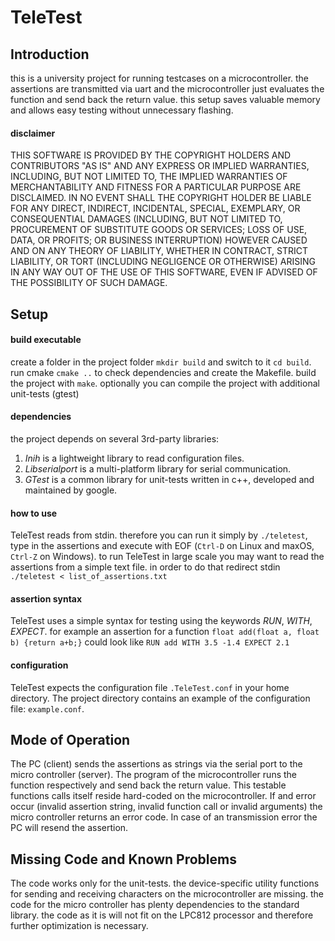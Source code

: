 # TeleTest

## Introduction
this is a university project for running testcases on a microcontroller. the assertions are transmitted via uart and the microcontroller just evaluates the function and send back the return value. this setup saves valuable memory and allows easy testing without unnecessary flashing.

#### disclaimer
THIS SOFTWARE IS PROVIDED BY THE COPYRIGHT HOLDERS AND CONTRIBUTORS "AS IS" AND
ANY EXPRESS OR IMPLIED WARRANTIES, INCLUDING, BUT NOT LIMITED TO, THE IMPLIED
WARRANTIES OF MERCHANTABILITY AND FITNESS FOR A PARTICULAR PURPOSE ARE
DISCLAIMED. IN NO EVENT SHALL THE COPYRIGHT HOLDER BE LIABLE FOR ANY
DIRECT, INDIRECT, INCIDENTAL, SPECIAL, EXEMPLARY, OR CONSEQUENTIAL DAMAGES
(INCLUDING, BUT NOT LIMITED TO, PROCUREMENT OF SUBSTITUTE GOODS OR SERVICES;
LOSS OF USE, DATA, OR PROFITS; OR BUSINESS INTERRUPTION) HOWEVER CAUSED AND
ON ANY THEORY OF LIABILITY, WHETHER IN CONTRACT, STRICT LIABILITY, OR TORT
(INCLUDING NEGLIGENCE OR OTHERWISE) ARISING IN ANY WAY OUT OF THE USE OF THIS
SOFTWARE, EVEN IF ADVISED OF THE POSSIBILITY OF SUCH DAMAGE.

## Setup

#### build executable
create a folder in the project folder `mkdir build` and switch to it `cd build`. run cmake `cmake ..` to check dependencies and create the Makefile. build the project with `make`. optionally you can compile the project with additional unit-tests (gtest)

#### dependencies
the project depends on several 3rd-party libraries:
1) *Inih* is a lightweight library to read configuration files.
2) *Libserialport* is a multi-platform library for serial communication.
3) *GTest* is a common library for unit-tests written in c++, developed and maintained by google.


#### how to use
TeleTest reads from stdin. therefore you can run it simply by `./teletest`, type in the assertions and execute with EOF (`Ctrl-D` on Linux and maxOS, `Ctrl-Z` on Windows). to run TeleTest in large scale you may want to read the assertions from a simple text file. in order to do that redirect stdin `./teletest < list_of_assertions.txt`

#### assertion syntax
TeleTest uses a simple syntax for testing using the keywords *RUN*, *WITH*, *EXPECT*. for example an assertion for a function `float add(float a, float b) {return a+b;}` could look like `RUN add WITH 3.5 -1.4 EXPECT 2.1`

#### configuration
TeleTest expects the configuration file `.TeleTest.conf` in your home directory. The project directory contains an example of the configuration file: `example.conf`.

## Mode of Operation
The PC (client) sends the assertions as strings via the serial port to the micro controller (server). The program of the microcontroller runs the function respectively and send back the return value. This testable functions calls itself reside hard-coded on the microcontroller. If and error occur (invalid assertion string, invalid function call or invalid arguments) the micro controller returns an error code. In case of an transmission error the PC will resend the assertion.

## Missing Code and Known Problems
The code works only for the unit-tests. the device-specific utility functions for sending and receiving characters on the microcontroller are missing. the code for the micro controller has plenty dependencies to the standard library. the code as it is will not fit on the LPC812 processor and therefore further optimization is necessary. 
